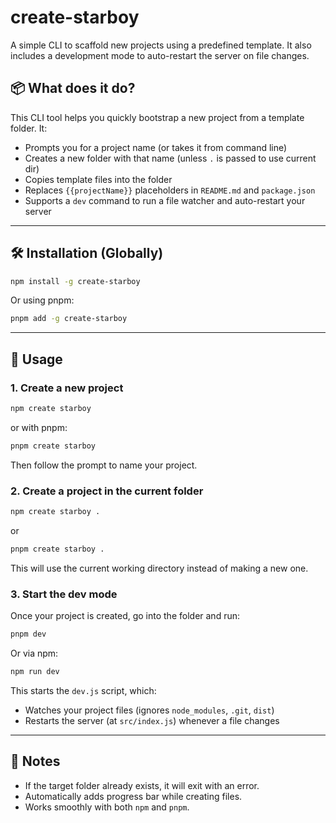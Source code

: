 # create-starboy

A simple CLI to scaffold new projects using a predefined template. It also includes a development mode to auto-restart the server on file changes.

## 📦 What does it do?

This CLI tool helps you quickly bootstrap a new project from a template folder. It:

* Prompts you for a project name (or takes it from command line)
* Creates a new folder with that name (unless `.` is passed to use current dir)
* Copies template files into the folder
* Replaces `{{projectName}}` placeholders in `README.md` and `package.json`
* Supports a `dev` command to run a file watcher and auto-restart your server

---

## 🛠️ Installation (Globally)

```bash
npm install -g create-starboy
```

Or using pnpm:

```bash
pnpm add -g create-starboy
```

---

## 🚀 Usage

### 1. Create a new project

```bash
npm create starboy
```

or with pnpm:

```bash
pnpm create starboy
```

Then follow the prompt to name your project.

### 2. Create a project in the current folder

```bash
npm create starboy .
```

or

```bash
pnpm create starboy .
```

This will use the current working directory instead of making a new one.

### 3. Start the dev mode

Once your project is created, go into the folder and run:

```bash
pnpm dev
```

Or via npm:

```bash
npm run dev
```

This starts the `dev.js` script, which:

* Watches your project files (ignores `node_modules`, `.git`, `dist`)
* Restarts the server (at `src/index.js`) whenever a file changes


---

## 📌 Notes

* If the target folder already exists, it will exit with an error.
* Automatically adds progress bar while creating files.
* Works smoothly with both `npm` and `pnpm`.
